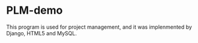 # PLM-demo
This program is used for project management, and it was implenmented by Django, HTML5 and MySQL.  
